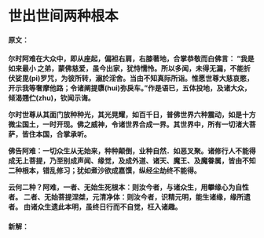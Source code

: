 # 世出世间两种根本

#### 原文：

**尔时阿难在大众中，即从座起，偏袒右肩，右膝著地，合掌恭敬而白佛言： “我是如来最小
之弟，蒙佛慈爱，虽今出家，犹恃懦怜。所以多闻，未得无漏，不能折伏娑毘(pi)罗咒，为彼所转，溺於淫舍。当由不知真际所诣。惟愿世尊大慈哀愍，开示我等奢摩他路；令诸阐提隳(hui)弥戾车。”作是语已，五体投地，及诸大众，倾渴翘伫(zhu)，钦闻示诲。**

**尔时世尊从其面门放种种光，其光晃耀，如百千日，普佛世界六种震动，如是十方微尘国土，一时开现。佛之威神，令诸世界合成一界。其世界中，所有一切渚大菩萨，皆住本国，合掌承听。**

**佛告阿难：一切众生从无始来，种种颠倒，业种自然．如恶叉聚。诸修行人不能得成无上菩提，乃至别成声闻、缘觉，及成外道、诸天、魔王、及魔眷属，皆由不知二种根本，错乱修习；犹如煮沙欲成嘉馔，纵经尘劫终不能得。**

**云何二种？阿难，一者、无始生死根本：则汝今者，与诸众生，用攀缘心为自性者。
二者、无始菩提涅桀，元清净体：则汝今者，识精元明，能生诸缘，缘所遗者。
由诸众生遗此本明，虽终日行而不自觉，枉入诸趣。**

#### 新解：
